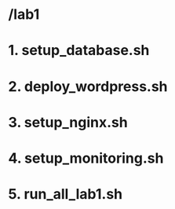 # /lab1
# 1. setup_database.sh
# 2. deploy_wordpress.sh
# 3. setup_nginx.sh
# 4. setup_monitoring.sh
# 5. run_all_lab1.sh